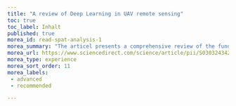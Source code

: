 ```yaml
---
title: "A review of Deep Learning in UAV remote sensing"
toc: true
toc_label: Inhalt
published: true
morea_id: read-spat-analysis-1
morea_summary: "The articel presents a comprehensive review of the fundamentals of Deep Learning (DL) applied in UAV-based imagery."
morea_url: https://www.sciencedirect.com/science/article/pii/S030324342100163X
morea_type: experience
morea_sort_order: 11
morea_labels:
 - advanced
 - recommended 

---
```


